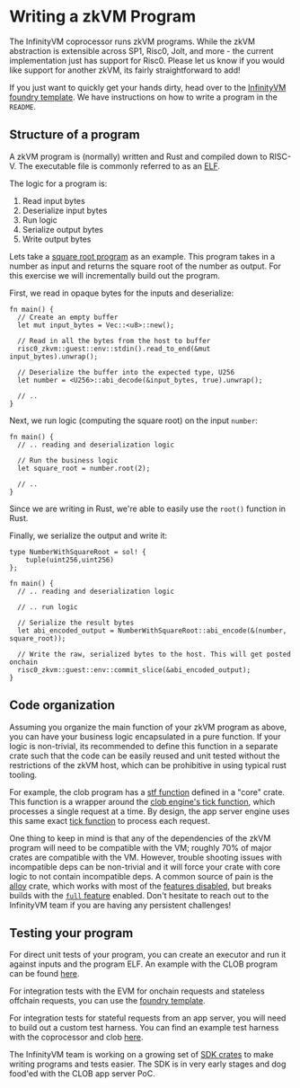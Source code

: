 # Writing a zkVM Program

The InfinityVM coprocessor runs zkVM programs. While the zkVM abstraction is extensible across SP1, Risc0, Jolt, and more - the current implementation just has support for Risc0. Please let us know if you would like support for another zkVM, its fairly straightforward to add!

If you just want to quickly get your hands dirty, head over to the [InfinityVM foundry template](https://github.com/InfinityVM/infinity-foundry-template). We have instructions on how to write a program in the `README`.

## Structure of a program

A zkVM program is (normally) written and Rust and compiled down to RISC-V. The executable file is commonly referred to as an [ELF](https://en.wikipedia.org/wiki/Executable_and_Linkable_Format).

The logic for a program is:

1. Read input bytes
1. Deserialize input bytes
1. Run logic
1. Serialize output bytes
1. Write output bytes

Lets take a [square root program](https://github.com/InfinityVM/infinity-foundry-template/blob/main/programs/app/src/square-root.rs) as an example. This program takes in a number as input and returns the square root of the number as output. For this exercise we will incrementally build out the program.

First, we read in opaque bytes for the inputs and deserialize:

```rust,ignore
fn main() {
  // Create an empty buffer
  let mut input_bytes = Vec::<u8>::new();
  
  // Read in all the bytes from the host to buffer
  risc0_zkvm::guest::env::stdin().read_to_end(&mut input_bytes).unwrap();

  // Deserialize the buffer into the expected type, U256
  let number = <U256>::abi_decode(&input_bytes, true).unwrap();

  // ..
}
```

Next, we run logic (computing the square root) on the input `number`:

```rust,ignore
fn main() {
  // .. reading and deserialization logic

  // Run the business logic
  let square_root = number.root(2);

  // ..
}
```
Since we are writing in Rust, we're able to easily use the `root()` function in Rust.

Finally, we serialize the output and write it:

```rust,ignore
type NumberWithSquareRoot = sol! {
    tuple(uint256,uint256)
};

fn main() {
  // .. reading and deserialization logic

  // .. run logic

  // Serialize the result bytes
  let abi_encoded_output = NumberWithSquareRoot::abi_encode(&(number, square_root));

  // Write the raw, serialized bytes to the host. This will get posted onchain
  risc0_zkvm::guest::env::commit_slice(&abi_encoded_output);
}
```

## Code organization

Assuming you organize the main function of your zkVM program as above, you can have your business logic encapsulated in a pure function. If your logic is non-trivial, its recommended to define this function in a separate crate such that the code can be easily reused and unit tested without the restrictions of the zkVM host, which can be prohibitive in using typical rust tooling.

For example, the clob program has a [stf function](https://github.com/InfinityVM/InfinityVM/blob/f0d3e956e67d07e68a2670ebbafe6a34839f3df5/clob/core/src/lib.rs#L275) defined in a "core" crate. This function is a wrapper around the [clob engine's tick function](https://github.com/InfinityVM/InfinityVM/blob/f0d3e956e67d07e68a2670ebbafe6a34839f3df5/clob/core/src/lib.rs#L282), which processes a single request at a time. By design, the app server engine uses this same exact [tick function](https://github.com/InfinityVM/InfinityVM/blob/f0d3e956e67d07e68a2670ebbafe6a34839f3df5/clob/node/src/engine.rs) to process each request.

One thing to keep in mind is that any of the dependencies of the zkVM program will need to be compatible with the VM; roughly 70% of major crates are compatible with the VM. However, trouble shooting issues with incompatible deps can be non-trivial and it will force your crate with core logic to not contain incompatible deps. A common source of pain is the [alloy](https://docs.rs/crate/alloy/latest/features) crate, which works with most of the [features disabled](https://github.com/InfinityVM/InfinityVM/blob/f0d3e956e67d07e68a2670ebbafe6a34839f3df5/Cargo.toml#L118), but breaks builds with the [`full` feature](https://github.com/alloy-rs/alloy/blob/3f5f1e5de21552ed875ffdc16fb4d5db9d1ba0e8/crates/alloy/Cargo.toml#L76) enabled. Don't hesitate to reach out to the InfinityVM team if you are having any persistent challenges!

## Testing your program

For direct unit tests of your program, you can create an executor and run it against inputs and the program ELF. An example with the CLOB program can be found [here](https://github.com/InfinityVM/InfinityVM/blob/f0d3e956e67d07e68a2670ebbafe6a34839f3df5/clob/programs/src/lib.rs#L120).

For integration tests with the EVM for onchain requests and stateless offchain requests, you can use the [foundry template](https://github.com/InfinityVM/infinity-foundry-template).

For integration tests for stateful requests from an app server, you will need to build out a custom test harness. You can find an example test harness with the coprocessor and clob [here](https://github.com/InfinityVM/InfinityVM/blob/main/test/e2e/src/lib.rs). 

The InfinityVM team is working on a growing set of [SDK crates](https://github.com/InfinityVM/InfinityVM/tree/main/crates/sdk) to make writing programs and tests easier. The SDK is in very early stages and dog food'ed with the CLOB app server PoC.
